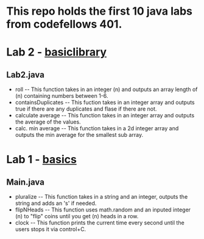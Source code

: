 # This repo holds the first 10 java labs from codefellows 401.
# Lab 2 - [basiclibrary](https://github.com/kdcouture/java-fundamentals/tree/master/basiclibrary)
## Lab2.java
- roll -- This function takes in an integer (n) and outputs an array length of (n) containing numbers between 1-6.
- containsDuplicates -- This fuction takes in an integer array and outputs true if there are any duplicates and flase if there are not.
- calculate average -- This function takes in an integer array and outputs the average of the values.
- calc. min average -- This function takes in a 2d integer array and outputs the min average for the smallest sub array.
# Lab 1 - [basics](https://github.com/kdcouture/java-fundamentals/tree/master/basics)
## Main.java
- pluralize -- This function takes in a string and an integer, outputs the string and adds an 's'  if needed.
- flipNHeads -- This function uses math.random and an inputed integer (n) to "flip" coins until you get (n) heads in a row.
- clock -- This function prints the current time every second until the users stops it via control+C.
